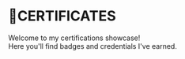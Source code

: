 # 📜CERTIFICATES

Welcome to my certifications showcase!  
Here you'll find badges and credentials I've earned.
